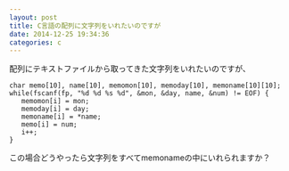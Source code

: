 ```yaml
---
layout: post
title: C言語の配列に文字列をいれたいのですが
date: 2014-12-25 19:34:36
categories: c
---
```

<p>配列にテキストファイルから取ってきた文字列をいれたいのですが、</p>

<pre><code>char memo[10], name[10], memomon[10], memoday[10], memoname[10][10];
while(fscanf(fp, "%d %d %s %d", &amp;mon, &amp;day, name, &amp;num) != EOF) {
   memomon[i] = mon;
   memoday[i] = day;
   memoname[i] = *name;
   memo[i] = num;
   i++;
}
</code></pre>

<p>この場合どうやったら文字列をすべてmemonameの中にいれられますか？ </p>
